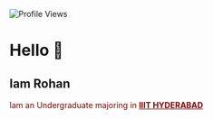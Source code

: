 <!DOCTYPE HTML>

<html>

![Profile Views](https://komarev.com/ghpvc/?username=SwethaVipparla&color=ff69b4)

<h1>Hello 👋 </h1>
<h2> Iam Rohan</h2>

<p> 
    <div style = "color:rgb(121, 8, 8)"> <e>Iam an Undergraduate majoring in <b><u>IIIT HYDERABAD</u></b> </e> <br>
    </div>
    
</p>

</html>

